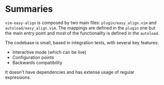 # Summaries

`vim-easy-align` is composed by two main files: `plugin/easy_align.vim` and
`autoload/easy_align.vim`. The mappings are defined in the `plugin` one but the
main entry point and most of the functionality is defined in the `autoload`.

The codebase is small, based in integration tests, with several key features:

- Interactive mode (which can be live)
- Configuration points
- Backwards compatibility

It doesn't have dependencies and has extense usage of regular expressions.
